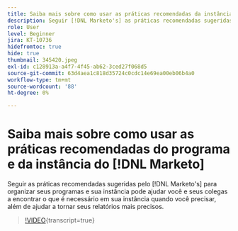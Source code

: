 ```yaml
---
title: Saiba mais sobre como usar as práticas recomendadas da instância e do programa  [!DNL Marketo]
description: Seguir [!DNL Marketo's] as práticas recomendadas sugeridas para organizar seus programas e sua instância pode ajudar você e seus colegas a encontrar o que é necessário em sua instância quando você precisar, além de ajudar a tornar seus relatórios mais precisos.
role: User
level: Beginner
jira: KT-10736
hidefromtoc: true
hide: true
thumbnail: 345420.jpeg
exl-id: c128913a-a4f7-4f45-ab62-3ced27f068d5
source-git-commit: 63d4aea1c818d35724c0cdc14e69ea00eb06b4a0
workflow-type: tm+mt
source-wordcount: '88'
ht-degree: 0%

---
```


# Saiba mais sobre como usar as práticas recomendadas do programa e da instância do [!DNL Marketo]

Seguir as práticas recomendadas sugeridas pelo [!DNL Marketo's] para organizar seus programas e sua instância pode ajudar você e seus colegas a encontrar o que é necessário em sua instância quando você precisar, além de ajudar a tornar seus relatórios mais precisos.

>[!VIDEO](https://video.tv.adobe.com/v/345420/?quality=12&learn=on){transcript=true}

